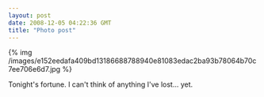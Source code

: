 ```yaml
---
layout: post
date: 2008-12-05 04:22:36 GMT
title: "Photo post"
---
```

{% img /images/e152eedafa409bd13186688788940e81083edac2ba93b78064b70c7ee706e6d7.jpg %}

Tonight's fortune. I can't think of anything I've lost... yet.